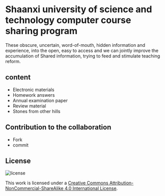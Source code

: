 # Shaanxi university of science and technology computer course sharing program

These obscure, uncertain, word-of-mouth, hidden information and experience, into the open, easy to access and we can jointly improve the accumulation of Shared information, trying to feed and stimulate teaching reform.
## content

- Electronic materials
- Homework answers
- Annual examination paper
- Review material
- Stones from other hills

## Contribution to the collaboration
- Fork
- commit

## License
![license](https://sustcs-cdn.makergyt.com/by-nc-sa.png)

This work is licensed under a [Creative Commons Attribution-NonCommercial-ShareAlike 4.0 International License](https://creativecommons.org/licenses/by-nc-sa/4.0/).
